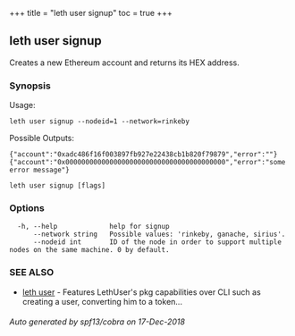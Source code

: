 +++
title = "leth user signup"
toc = true
+++
## leth user signup

Creates a new Ethereum account and returns its HEX address.

### Synopsis


Usage:

	leth user signup --nodeid=1 --network=rinkeby

Possible Outputs:

	{"account":"0xadc486f16f003897fb927e22438cb1b820f79879","error":""}
	{"account":"0x0000000000000000000000000000000000000000","error":"some error message"}


```
leth user signup [flags]
```

### Options

```
  -h, --help             help for signup
      --network string   Possible values: 'rinkeby, ganache, sirius'.
      --nodeid int       ID of the node in order to support multiple nodes on the same machine. 0 by default.
```

### SEE ALSO

* [leth user](/cli-docs/leth/user/)	 - Features LethUser's pkg capabilities over CLI such as creating a user, converting him to a token...

###### Auto generated by spf13/cobra on 17-Dec-2018
